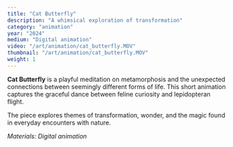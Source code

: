 ```yaml
---
title: "Cat Butterfly"
description: "A whimsical exploration of transformation"
category: "animation"
year: "2024"
medium: "Digital animation"
video: "/art/animation/cat_butterfly.MOV"
thumbnail: "/art/animation/cat_butterfly.MOV"
weight: 1
---
```


**Cat Butterfly** is a playful meditation on metamorphosis and the unexpected connections between seemingly different forms of life. This short animation captures the graceful dance between feline curiosity and lepidopteran flight.

The piece explores themes of transformation, wonder, and the magic found in everyday encounters with nature.

*Materials: Digital animation* 

